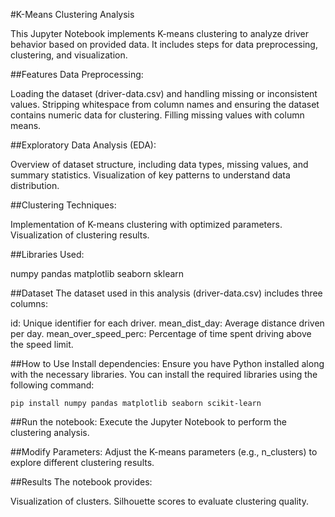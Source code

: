 #K-Means Clustering Analysis

This Jupyter Notebook implements K-means clustering to analyze driver behavior based on provided data. It includes steps for data preprocessing, clustering, and visualization.

##Features
Data Preprocessing:

Loading the dataset (driver-data.csv) and handling missing or inconsistent values.
Stripping whitespace from column names and ensuring the dataset contains numeric data for clustering.
Filling missing values with column means.

##Exploratory Data Analysis (EDA):

Overview of dataset structure, including data types, missing values, and summary statistics.
Visualization of key patterns to understand data distribution.

##Clustering Techniques:

Implementation of K-means clustering with optimized parameters.
Visualization of clustering results.

##Libraries Used:

numpy
pandas
matplotlib
seaborn
sklearn

##Dataset
The dataset used in this analysis (driver-data.csv) includes three columns:

id: Unique identifier for each driver.
mean_dist_day: Average distance driven per day.
mean_over_speed_perc: Percentage of time spent driving above the speed limit.

##How to Use
Install dependencies:
Ensure you have Python installed along with the necessary libraries. You can install the required libraries using the following command:
```
pip install numpy pandas matplotlib seaborn scikit-learn
```

##Run the notebook:
Execute the Jupyter Notebook to perform the clustering analysis.

##Modify Parameters:
Adjust the K-means parameters (e.g., n_clusters) to explore different clustering results.

##Results
The notebook provides:

Visualization of clusters.
Silhouette scores to evaluate clustering quality.
